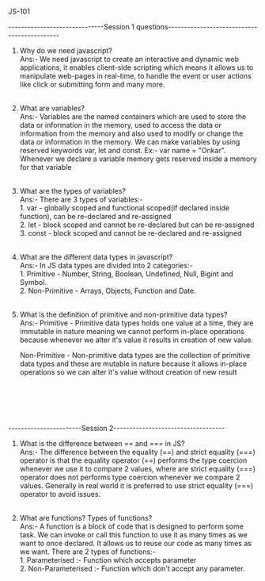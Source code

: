 JS-101


------------------------------Session 1 questions--------------------------------------------

1. Why do we need javascript?<br />
Ans:- We need javascript to create an interactive and dynamic web applications, it enables client-side scripting which means
      it allows us to manipulate web-pages in real-time, to handle the event or user actions like click or submitting form and many more.
<br /><br />

2. What are variables? <br />
Ans:- Variables are the named containers which are used to store the data or information in the memory, used to access the data or information
      from the memory and also used to modify or change the data or information in the memory. We can make variables by using reserved keywords
      var, let and const. Ex:- var name = "Onkar".<br />
      Whenever we declare a variable memory gets reserved inside a memory for that variable
<br /><br />

3. What are the types of variables?<br />
Ans:- There are 3 types of variables:- <br />1. var - globally scoped and functional scoped(if declared inside function), can be re-declared and re-assigned
                                       <br />2. let - block scoped and cannot be re-declared but can be re-assigned
                                       <br />3. const - block scoped and cannot be re-declared and re-assigned
<br /><br />

4. What are the different data types in javascript?<br />
Ans:- In JS data types are divided into 2 categories:- <br />1. Primitive - Number, String, Boolean, Undefined, Null, Bigint and Symbol.<br />
                                                       2. Non-Primitive - Arrays, Objects, Function and Date.
<br /><br />

5. What is the definition of primitive and non-primitive data types?<br />
Ans:- Primitive - Primitive data types holds one value at a time, they are immutable in nature meaning we cannot perform in-place operations because whenever we alter it's value it results in creation of new value. 
      
      Non-Primitive - Non-primitive data types are the collection of primitive data types and these are mutable in nature because it allows in-place operations so we can alter it's value without creation of new result

<br /><br /><br /><br />

-----------------------Session 2-----------------------------------
1. What is the difference between == and === in JS?<br />
Ans:- The difference between the equality (==) and strict equality (===) operator is that the equality operator (==) performs the type coercion whenever we use it to compare 2 values, where are strict equality (===) operator does not performs type coercion whenever we compare 2 values. Generally in real world it is preferred to use strict equality (===) operator to avoid issues.
<br /><br />

2. What are functions? Types of functions?<br />
Ans:- A function is a block of code that is designed to perform some task. We can invoke or call this function to use it as many times as we want to once declared. It allows us to reuse our code as many times as we want. There are 2 types of functions:- <br />1. Parameterised :- Function which accepts parameter <br />
                       2. Non-Parameterised :- Function which don't accept any parameter.





                      